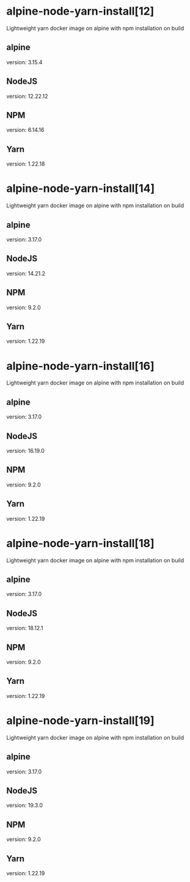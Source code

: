 # alpine-node-yarn-install[12]
Lightweight yarn docker image on alpine with npm installation on build

## alpine
version: 3.15.4

## NodeJS
version: 12.22.12

## NPM
version: 6.14.16

## Yarn
version: 1.22.18

# alpine-node-yarn-install[14]
Lightweight yarn docker image on alpine with npm installation on build

## alpine
version: 3.17.0

## NodeJS
version: 14.21.2

## NPM
version: 9.2.0

## Yarn
version: 1.22.19

# alpine-node-yarn-install[16]
Lightweight yarn docker image on alpine with npm installation on build

## alpine
version: 3.17.0

## NodeJS
version: 16.19.0

## NPM
version: 9.2.0

## Yarn
version: 1.22.19

# alpine-node-yarn-install[18]
Lightweight yarn docker image on alpine with npm installation on build

## alpine
version: 3.17.0

## NodeJS
version: 18.12.1

## NPM
version: 9.2.0

## Yarn
version: 1.22.19

# alpine-node-yarn-install[19]
Lightweight yarn docker image on alpine with npm installation on build

## alpine
version: 3.17.0

## NodeJS
version: 19.3.0

## NPM
version: 9.2.0

## Yarn
version: 1.22.19
